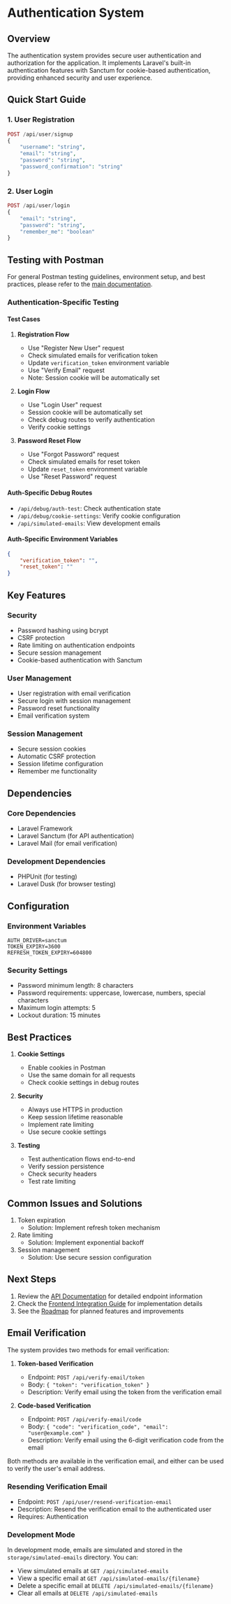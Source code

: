 # Authentication System

## Overview
The authentication system provides secure user authentication and authorization for the application. It implements Laravel's built-in authentication features with Sanctum for cookie-based authentication, providing enhanced security and user experience.

## Quick Start Guide

### 1. User Registration
```php
POST /api/user/signup
{
    "username": "string",
    "email": "string",
    "password": "string",
    "password_confirmation": "string"
}
```

### 2. User Login
```php
POST /api/user/login
{
    "email": "string",
    "password": "string",
    "remember_me": "boolean"
}
```

## Testing with Postman

For general Postman testing guidelines, environment setup, and best practices, please refer to the [main documentation](../README.md#api-testing-with-postman).

### Authentication-Specific Testing

#### Test Cases
1. **Registration Flow**
   - Use "Register New User" request
   - Check simulated emails for verification token
   - Update `verification_token` environment variable
   - Use "Verify Email" request
   - Note: Session cookie will be automatically set

2. **Login Flow**
   - Use "Login User" request
   - Session cookie will be automatically set
   - Check debug routes to verify authentication
   - Verify cookie settings

3. **Password Reset Flow**
   - Use "Forgot Password" request
   - Check simulated emails for reset token
   - Update `reset_token` environment variable
   - Use "Reset Password" request

#### Auth-Specific Debug Routes
- `/api/debug/auth-test`: Check authentication state
- `/api/debug/cookie-settings`: Verify cookie configuration
- `/api/simulated-emails`: View development emails

#### Auth-Specific Environment Variables
```json
{
    "verification_token": "",
    "reset_token": ""
}
```

## Key Features

### Security
- Password hashing using bcrypt
- CSRF protection
- Rate limiting on authentication endpoints
- Secure session management
- Cookie-based authentication with Sanctum

### User Management
- User registration with email verification
- Secure login with session management
- Password reset functionality
- Email verification system

### Session Management
- Secure session cookies
- Automatic CSRF protection
- Session lifetime configuration
- Remember me functionality

## Dependencies

### Core Dependencies
- Laravel Framework
- Laravel Sanctum (for API authentication)
- Laravel Mail (for email verification)

### Development Dependencies
- PHPUnit (for testing)
- Laravel Dusk (for browser testing)

## Configuration

### Environment Variables
```env
AUTH_DRIVER=sanctum
TOKEN_EXPIRY=3600
REFRESH_TOKEN_EXPIRY=604800
```

### Security Settings
- Password minimum length: 8 characters
- Password requirements: uppercase, lowercase, numbers, special characters
- Maximum login attempts: 5
- Lockout duration: 15 minutes

## Best Practices

1. **Cookie Settings**
   - Enable cookies in Postman
   - Use the same domain for all requests
   - Check cookie settings in debug routes

2. **Security**
   - Always use HTTPS in production
   - Keep session lifetime reasonable
   - Implement rate limiting
   - Use secure cookie settings

3. **Testing**
   - Test authentication flows end-to-end
   - Verify session persistence
   - Check security headers
   - Test rate limiting

## Common Issues and Solutions
1. Token expiration
   - Solution: Implement refresh token mechanism
2. Rate limiting
   - Solution: Implement exponential backoff
3. Session management
   - Solution: Use secure session configuration

## Next Steps
1. Review the [API Documentation](api.md) for detailed endpoint information
2. Check the [Frontend Integration Guide](frontend.md) for implementation details
3. See the [Roadmap](roadmap.md) for planned features and improvements

## Email Verification

The system provides two methods for email verification:

1. **Token-based Verification**
   - Endpoint: `POST /api/verify-email/token`
   - Body: `{ "token": "verification_token" }`
   - Description: Verify email using the token from the verification email

2. **Code-based Verification**
   - Endpoint: `POST /api/verify-email/code`
   - Body: `{ "code": "verification_code", "email": "user@example.com" }`
   - Description: Verify email using the 6-digit verification code from the email

Both methods are available in the verification email, and either can be used to verify the user's email address.

### Resending Verification Email
- Endpoint: `POST /api/user/resend-verification-email`
- Description: Resend the verification email to the authenticated user
- Requires: Authentication

### Development Mode
In development mode, emails are simulated and stored in the `storage/simulated-emails` directory. You can:
- View simulated emails at `GET /api/simulated-emails`
- View a specific email at `GET /api/simulated-emails/{filename}`
- Delete a specific email at `DELETE /api/simulated-emails/{filename}`
- Clear all emails at `DELETE /api/simulated-emails`